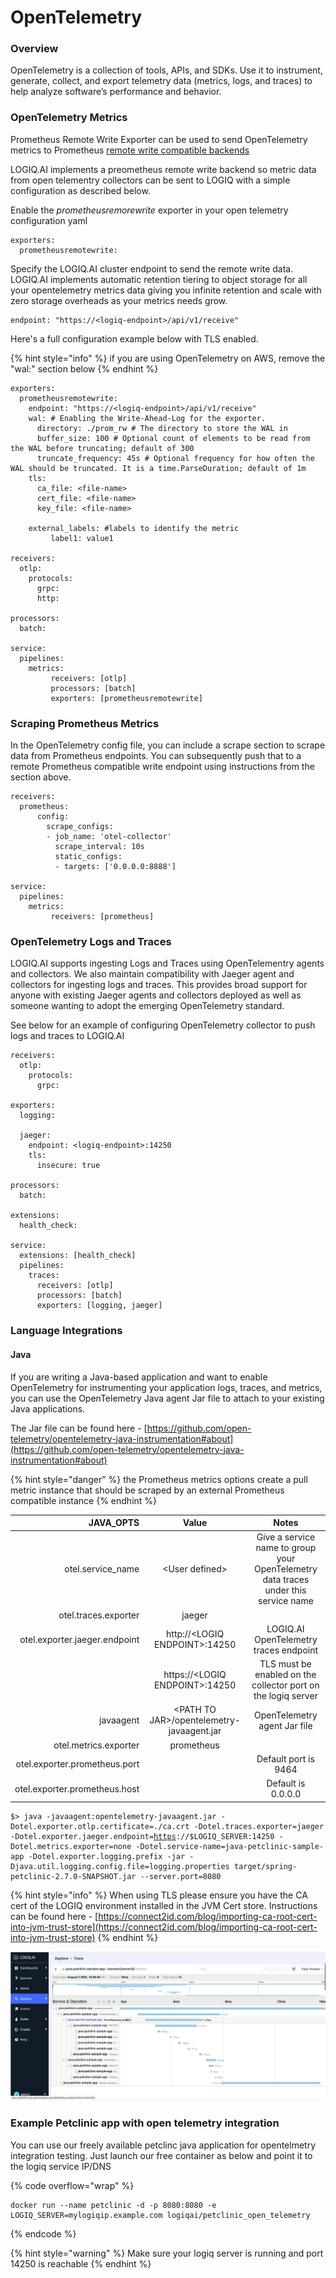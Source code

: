 # OpenTelemetry

### Overview

OpenTelemetry is a collection of tools, APIs, and SDKs. Use it to instrument, generate, collect, and export telemetry data (metrics, logs, and traces) to help analyze software’s performance and behavior.

### OpenTelemetry Metrics

Prometheus Remote Write Exporter can be used to send OpenTelemetry metrics to Prometheus [remote write compatible backends](https://prometheus.io/docs/operating/integrations/)

LOGIQ.AI implements a preometheus remote write backend so metric data from open telementry collectors can be sent to LOGIQ with a simple configuration as described below.

Enable the _prometheusremorewrite_ exporter in your open telemetry configuration yaml

```
exporters:
  prometheusremotewrite:
```

Specify the LOGIQ.AI cluster endpoint to send the remote write data. LOGIQ.AI implements automatic retention tiering to object storage for all your opentelemetry metrics data giving you infinite retention and scale with zero storage overheads as your metrics needs grow.

```
endpoint: "https://<logiq-endpoint>/api/v1/receive"
```

Here's a full configuration example below with TLS enabled.

{% hint style="info" %}
if you are using OpenTelemetry on AWS, remove the "wal:" section below
{% endhint %}

```
exporters:
  prometheusremotewrite:
    endpoint: "https://<logiq-endpoint>/api/v1/receive"
    wal: # Enabling the Write-Ahead-Log for the exporter.
      directory: ./prom_rw # The directory to store the WAL in
      buffer_size: 100 # Optional count of elements to be read from the WAL before truncating; default of 300
      truncate_frequency: 45s # Optional frequency for how often the WAL should be truncated. It is a time.ParseDuration; default of 1m
    tls: 
      ca_file: <file-name>
      cert_file: <file-name>
      key_file: <file-name>

    external_labels: #labels to identify the metric
         label1: value1

receivers:
  otlp:
    protocols:
      grpc:
      http:

processors:
  batch:

service:
  pipelines:
    metrics:
         receivers: [otlp]
         processors: [batch]
         exporters: [prometheusremotewrite]
```

### Scraping Prometheus Metrics

In the OpenTelemetry config file, you can include a scrape section to scrape data from Prometheus endpoints. You can subsequently push that to a remote Prometheus compatible write endpoint using instructions from the section above.

```
receivers:
  prometheus:
      config:
        scrape_configs:
        - job_name: 'otel-collector'
          scrape_interval: 10s
          static_configs:
          - targets: ['0.0.0.0:8888']

service:
  pipelines:
    metrics:
         receivers: [prometheus]          
```

### OpenTelemetry Logs and Traces

LOGIQ.AI supports ingesting Logs and Traces using OpenTelementry agents and collectors. We also maintain compatibility with Jaeger agent and collectors for ingesting logs and traces. This provides broad support for anyone with existing Jaeger agents and collectors deployed as well as someone wanting to adopt the emerging OpenTelemetry standard.

See below for an example of configuring OpenTelemetry collector to push logs and traces to LOGIQ.AI

```
receivers:
  otlp:
    protocols:
      grpc:

exporters:
  logging:

  jaeger:
    endpoint: <logiq-endpoint>:14250
    tls:
      insecure: true

processors:
  batch:

extensions:
  health_check:

service:
  extensions: [health_check]
  pipelines:
    traces:
      receivers: [otlp]
      processors: [batch]
      exporters: [logging, jaeger]
```

### Language Integrations

#### Java

If you are writing a Java-based application and want to enable OpenTelemetry for instrumenting your application logs, traces, and metrics, you can use the OpenTelemetry Java agent Jar file to attach to your existing Java applications.

The Jar file can be found here - [https://github.com/open-telemetry/opentelemetry-java-instrumentation#about](https://github.com/open-telemetry/opentelemetry-java-instrumentation#about)

{% hint style="danger" %}
the Prometheus metrics options create a pull metric instance that should be scraped by an external Prometheus compatible instance
{% endhint %}

|                    JAVA\_OPTS |                    Value                   |                                        Notes                                        |
| ----------------------------: | :----------------------------------------: | :---------------------------------------------------------------------------------: |
|            otel.service\_name |               \<User defined>              | Give a service name to group your OpenTelemetry data traces under this service name |
|          otel.traces.exporter |                   jaeger                   |                                                                                     |
| otel.exporter.jaeger.endpoint |       http://\<LOGIQ ENDPOINT>:14250       |                        LOGIQ.AI OpenTelemetry traces endpoint                       |
|                               |       https://\<LOGIQ ENDPOINT>:14250      |            TLS must be enabled on the collector port on the logiq server            |
|                     javaagent | \<PATH TO JAR>/opentelemetry-javaagent.jar |                             OpenTelemetry agent Jar file                            |
|         otel.metrics.exporter |                 prometheus                 |                                                                                     |
| otel.exporter.prometheus.port |                                            |                                 Default port is 9464                                |
| otel.exporter.prometheus.host |                                            |                                  Default is 0.0.0.0                                 |

<pre class="language-shell" data-overflow="wrap" data-line-numbers><code class="lang-shell">$> java -javaagent:opentelemetry-javaagent.jar -Dotel.exporter.otlp.certificate=./ca.crt -Dotel.traces.exporter=jaeger -Dotel.exporter.jaeger.endpoint=<a data-footnote-ref href="#user-content-fn-1">https</a>://$LOGIQ_SERVER:14250 -Dotel.metrics.exporter=none -Dotel.service-name=java-petclinic-sample-app -Dotel.exporter.logging.prefix -jar -Djava.util.logging.config.file=logging.properties target/spring-petclinic-2.7.0-SNAPSHOT.jar --server.port=8080
</code></pre>

{% hint style="info" %}
When using TLS please ensure you have the CA cert of the LOGIQ environment installed in the JVM Cert store. Instructions can be found here - [https://connect2id.com/blog/importing-ca-root-cert-into-jvm-trust-store](https://connect2id.com/blog/importing-ca-root-cert-into-jvm-trust-store)
{% endhint %}

![](<../.gitbook/assets/Screen Shot 2022-08-02 at 6.29.42 PM.png>)

### Example Petclinic app with open telemetry integration

You can use our freely available petclinc java application for opentelmetry integration testing. Just launch our free container as below and point it to the logiq service IP/DNS

{% code overflow="wrap" %}
```
docker run --name petclinic -d -p 8080:8080 -e LOGIQ_SERVER=mylogiqip.example.com logiqai/petclinic_open_telemetry
```
{% endcode %}

{% hint style="warning" %}
Make sure your logiq server is running and port 14250 is reachable
{% endhint %}



[^1]: TLS Enabled, Use http if TLS is not enabled.
